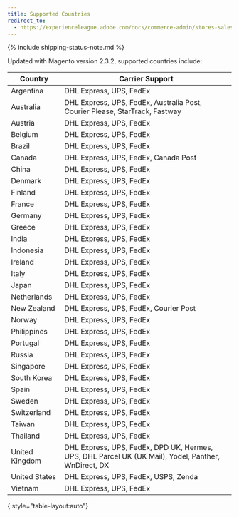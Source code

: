 ```yaml
---
title: Supported Countries
redirect_to:
  - https://experienceleague.adobe.com/docs/commerce-admin/stores-sales/order-management/shipments.html
---
```


{% include shipping-status-note.md %}

Updated with Magento version 2.3.2, supported countries include:

|Country|Carrier Support|
|--- |--- |
|Argentina|DHL Express, UPS, FedEx|
|Australia|DHL Express, UPS, FedEx, Australia Post, Courier Please, StarTrack, Fastway|
|Austria|DHL Express, UPS, FedEx|
|Belgium|DHL Express, UPS, FedEx|
|Brazil|DHL Express, UPS, FedEx|
|Canada|DHL Express, UPS, FedEx, Canada Post|
|China|DHL Express, UPS, FedEx|
|Denmark|DHL Express, UPS, FedEx|
|Finland|DHL Express, UPS, FedEx|
|France|DHL Express, UPS, FedEx|
|Germany|DHL Express, UPS, FedEx|
|Greece|DHL Express, UPS, FedEx|
|India|DHL Express, UPS, FedEx|
|Indonesia|DHL Express, UPS, FedEx|
|Ireland|DHL Express, UPS, FedEx|
|Italy|DHL Express, UPS, FedEx|
|Japan|DHL Express, UPS, FedEx|
|Netherlands|DHL Express, UPS, FedEx|
|New Zealand|DHL Express, UPS, FedEx, Courier Post|
|Norway|DHL Express, UPS, FedEx|
|Philippines|DHL Express, UPS, FedEx|
|Portugal|DHL Express, UPS, FedEx|
|Russia|DHL Express, UPS, FedEx|
|Singapore|DHL Express, UPS, FedEx|
|South Korea|DHL Express, UPS, FedEx|
|Spain|DHL Express, UPS, FedEx|
|Sweden|DHL Express, UPS, FedEx|
|Switzerland|DHL Express, UPS, FedEx|
|Taiwan|DHL Express, UPS, FedEx|
|Thailand|DHL Express, UPS, FedEx|
|United Kingdom|DHL Express, UPS, FedEx, DPD UK, Hermes, UPS, DHL Parcel UK (UK Mail), Yodel, Panther, WnDirect, DX|
|United States|DHL Express, UPS, FedEx, USPS, Zenda|
|Vietnam|DHL Express, UPS, FedEx|
{:style="table-layout:auto"}